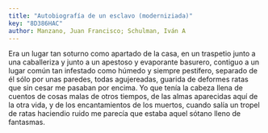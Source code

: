 ```yaml
---
title: "Autobiografía de un esclavo (moderniziada)"
key: "8D386HAC"
author: Manzano, Juan Francisco; Schulman, Iván A
---
```

<div data-schema-version="8"><p>Era un lugar tan soturno como apartado de la casa, en un traspetio junto a una caballeriza y junto a un apestoso y evaporante basurero, contiguo a un lugar común tan infestado como húmedo y siempre pestífero, separado de él sólo por unas paredes, todas agujereadas, guarida de deformes ratas que sin cesar me pasaban por encima. Yo que tenía la cabeza llena de cuentos de cosas malas de otros tiempos, de las almas aparecidas aquí de la otra vida, y de los encantamientos de los muertos, cuando salía un tropel de ratas haciendio ruido me parecía que estaba aquel sótano lleno de fantasmas.</p> </div>